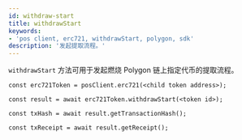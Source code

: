 ```yaml
---
id: withdraw-start
title: withdrawStart
keywords:
- 'pos client, erc721, withdrawStart, polygon, sdk'
description: '发起提取流程。'
---
```


`withdrawStart` 方法可用于发起燃烧 Polygon 链上指定代币的提取流程。

```
const erc721Token = posClient.erc721(<child token address>);

const result = await erc721Token.withdrawStart(<token id>);

const txHash = await result.getTransactionHash();

const txReceipt = await result.getReceipt();

```
